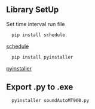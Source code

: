 ## Library SetUp
Set time interval run file
```bash
  pip install schedule
```
[schedule](https://pypi.org/project/schedule/)

```bash
  pip install pyinstaller
```
[pyinstaller](https://pypi.org/project/pyinstaller/)

## Export .py to .exe
```bash
  pyinstaller soundAutoMT900.py
```
